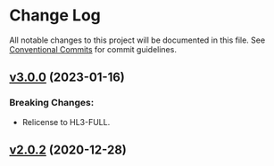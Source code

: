 # Change Log

All notable changes to this project will be documented in this file.
See [Conventional Commits](Https://conventionalcommits.org) for commit guidelines.

<!-- changelog -->

## [v3.0.0](https://gitlab.com/jimsy/heap/compare/v2.0.2...v3.0.0) (2023-01-16)
### Breaking Changes:

* Relicense to HL3-FULL.



## [v2.0.2](https://gitlab.com/jimsy/heap/compare/v2.0.2...v2.0.2) (2020-12-28)



